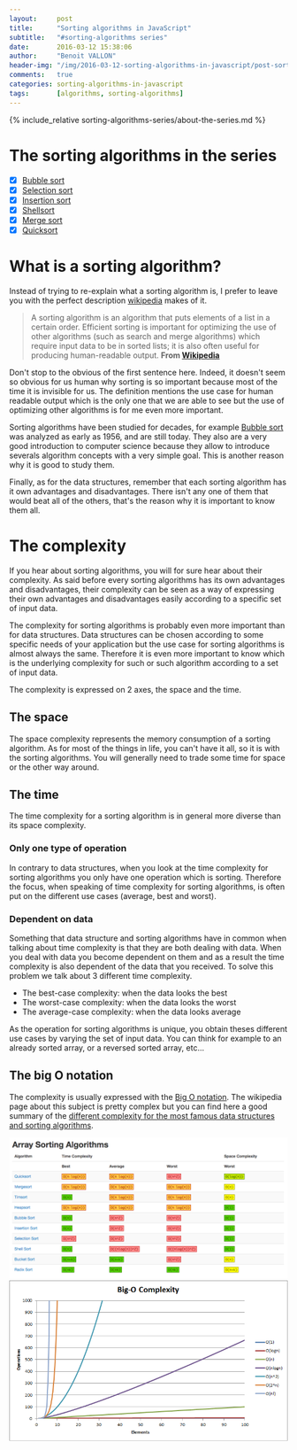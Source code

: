 ```yaml
---
layout:     post
title:      "Sorting algorithms in JavaScript"
subtitle:   "#sorting-algorithms series"
date:       2016-03-12 15:38:06
author:     "Benoit VALLON"
header-img: "/img/2016-03-12-sorting-algorithms-in-javascript/post-sorting-algorithms-in-javascript.jpg"
comments:   true
categories: sorting-algorithms-in-javascript
tags:       [algorithms, sorting-algorithms]
---
```


<p></p>

{% include_relative sorting-algorithms-series/about-the-series.md %}

# The sorting algorithms in the series

- [x] [Bubble sort](/sorting-algorithms-in-javascript/the-bubble-sort-algorithm)
- [x] [Selection sort](/sorting-algorithms-in-javascript/the-selection-sort-algorithm)
- [x] [Insertion sort](/sorting-algorithms-in-javascript/the-insertion-sort-algorithm)
- [x] [Shellsort](/sorting-algorithms-in-javascript/the-shellsort-algorithm)
- [x] [Merge sort](/sorting-algorithms-in-javascript/the-merge-sort-algorithm)
- [x] [Quicksort](/sorting-algorithms-in-javascript/the-quicksort-algorithm)

# What is a sorting algorithm?

Instead of trying to re-explain what a sorting algorithm is, I prefer to leave you with the perfect description [wikipedia](https://en.wikipedia.org/wiki/Sorting_algorithm) makes of it.

> A sorting algorithm is an algorithm that puts elements of a list in a certain order. Efficient sorting is important for optimizing the use of other algorithms (such as search and merge algorithms) which require input data to be in sorted lists; it is also often useful for producing human-readable output.
**From [Wikipedia](https://en.wikipedia.org/wiki/Data_structure)**

Don't stop to the obvious of the first sentence here. Indeed, it doesn't seem so obvious for us human why sorting is so important because most of the time it is invisible for us. The definition mentions the use case for human readable output which is the only one that we are able to see but the use of optimizing other algorithms is for me even more important.

Sorting algorithms have been studied for decades, for example [Bubble sort](/sorting-algorithms-in-javascript/the-bubble-sort-algorithm) was analyzed as early as 1956, and are still today. They also are a very good introduction to computer science because they allow to introduce severals algorithm concepts with a very simple goal. This is another reason why it is good to study them.

Finally, as for the data structures, remember that each sorting algorithm has it own advantages and disadvantages. There isn't any one of them that would beat all of the others, that's the reason why it is important to know them all.

# The complexity

If you hear about sorting algorithms, you will for sure hear about their complexity. As said before every sorting algorithms has its own advantages and disadvantages, their complexity can be seen as a way of expressing their own advantages and disadvantages easily according to a specific set of input data.

The complexity for sorting algorithms is probably even more important than for data structures. Data structures can be chosen according to some specific needs of your application but the use case for sorting algorithms is almost always the same. Therefore it is even more important to know which is the underlying complexity for such or such algorithm according to a set of input data.

The complexity is expressed on 2 axes, the space and the time.

## The space

The space complexity represents the memory consumption of a sorting algorithm. As for most of the things in life, you can't have it all, so it is with the sorting algorithms. You will generally need to trade some time for space or the other way around.

## The time

The time complexity for a sorting algorithm is in general more diverse than its space complexity.

### Only one type of operation

In contrary to data structures, when you look at the time complexity for sorting algorithms you only have one operation which is sorting. Therefore the focus, when speaking of time complexity for sorting algorithms, is often put on the different use cases (average, best and worst).

### Dependent on data

Something that data structure and sorting algorithms have in common when talking about time complexity is that they are both dealing with data. When you deal with data you become dependent on them and as a result the time complexity is also dependent of the data that you received. To solve this problem we talk about 3 different time complexity.

- The best-case complexity: when the data looks the best
- The worst-case complexity: when the data looks the worst
- The average-case complexity: when the data looks average

As the operation for sorting algorithms is unique, you obtain theses different use cases by varying the set of input data. You can think for example to an already sorted array, or a reversed sorted array, etc...

## The big O notation

The complexity is usually expressed with the [Big O notation](https://en.wikipedia.org/wiki/Big_O_notation). The wikipedia page about this subject is pretty complex but you can find here a good summary of the [different complexity for the most famous data structures and sorting algorithms](http://bigocheatsheet.com/).

![Big O notation cheat sheets](/img/2016-03-12-sorting-algorithms-in-javascript/big-o.png "Big O notation cheat sheets")
![Big O notation cheat sheets](/img/2016-03-12-sorting-algorithms-in-javascript/big-o-complexity.png "Big O notation cheat sheets")
